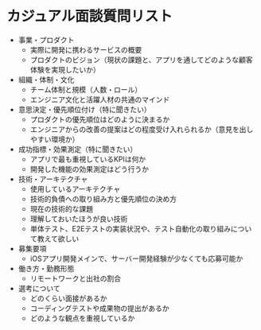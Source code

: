 # カジュアル面談質問リスト

- 事業・プロダクト
  - 実際に開発に携わるサービスの概要
  - プロダクトのビジョン（現状の課題と、アプリを通してどのような顧客体験を実現したいか）
- 組織・体制・文化
  - チーム体制と規模（人数・ロール）
  - エンジニア文化と活躍人材の共通のマインド
- 意思決定・優先順位付け（特に聞きたい）
  - プロダクトの優先順位はどのように決まるか
  - エンジニアからの改善の提案はどの程度受け入れられるか（意見を出しやすい環境か）
- 成功指標・効果測定（特に聞きたい）
  - アプリで最も重視しているKPIは何か
  - 開発した機能の効果測定はどう行うか
- 技術・アーキテクチャ
  - 使用しているアーキテクチャ
  - 技術的負債への取り組み方と優先順位の決め方
  - 現在の技術的な課題
  - 理解しておいたほうが良い技術
  - 単体テスト、E2Eテストの実装状況や、テスト自動化の取り組みについて教えて欲しい
- 募集要項
  - iOSアプリ開発メインで、サーバー開発経験が少なくても応募可能か
- 働き方・勤務形態
  - リモートワークと出社の割合
- 選考について
  - どのくらい面接があるか
  - コーディングテストや成果物の提出があるか
  - どのような観点を重視しているか